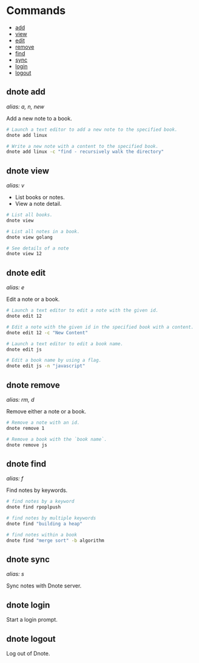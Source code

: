 # Commands

- [add](#dnote-add)
- [view](#dnote-view)
- [edit](#dnote-edit)
- [remove](#dnote-remove)
- [find](#dnote-find)
- [sync](#dnote-sync)
- [login](#dnote-login)
- [logout](#dnote-logout)

## dnote add

_alias: a, n, new_

Add a new note to a book.

```bash
# Launch a text editor to add a new note to the specified book.
dnote add linux

# Write a new note with a content to the specified book.
dnote add linux -c "find - recursively walk the directory"
```

## dnote view

_alias: v_

- List books or notes.
- View a note detail.

```bash
# List all books.
dnote view

# List all notes in a book.
dnote view golang

# See details of a note
dnote view 12
```

## dnote edit

_alias: e_

Edit a note or a book.

```bash
# Launch a text editor to edit a note with the given id.
dnote edit 12

# Edit a note with the given id in the specified book with a content.
dnote edit 12 -c "New Content"

# Launch a text editor to edit a book name.
dnote edit js

# Edit a book name by using a flag.
dnote edit js -n "javascript"
```

## dnote remove

_alias: rm, d_

Remove either a note or a book.

```bash
# Remove a note with an id.
dnote remove 1

# Remove a book with the `book name`.
dnote remove js
```

## dnote find

_alias: f_

Find notes by keywords.

```bash
# find notes by a keyword
dnote find rpoplpush

# find notes by multiple keywords
dnote find "building a heap"

# find notes within a book
dnote find "merge sort" -b algorithm
```

## dnote sync

_alias: s_

Sync notes with Dnote server.

## dnote login

Start a login prompt.

## dnote logout

Log out of Dnote.
